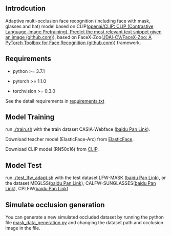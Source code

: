 ## Introdcution

Adaptive multi-occlusion face recognition (including face with mask, glasses and hat) model based on CLIP([openai/CLIP: CLIP (Contrastive Language-Image Pretraining), Predict the most relevant text snippet given an image (github.com)](https://github.com/openai/CLIP)), based on FaceX-Zoo([JDAI-CV/FaceX-Zoo: A PyTorch Toolbox for Face Recognition (github.com)](https://github.com/JDAI-CV/FaceX-Zoo)) framework.

## Requirements

* python >= 3.7.1

* pytorch >= 1.1.0

* torchvision >= 0.3.0

See the detail requirements in [requirements.txt](./requirements.txt)

## Model Training

run [./train.sh](./training_mode/conventional_training/train.sh) with the train dataset CASIA-Webface ([baidu Pan Link](https://pan.baidu.com/s/1mSbJ61BWEqPqv6RZkqv7CQ?pwd=877a)).

Download teacher model (ElasticFace-Arc) from [ElasticFace](https://github.com/fdbtrs/ElasticFace). 

Download CLIP model (RN50x16) from [CLIP](https://openaipublic.azureedge.net/clip/models/52378b407f34354e150460fe41077663dd5b39c54cd0bfd2b27167a4a06ec9aa/RN50x16.pt).

## Model Test

run [./test_lfw_adapt.sh](./test_protocol/test_lfw_adapt.sh) with the test dataset LFW-MASK ([baidu Pan Link](https://pan.baidu.com/s/1bVmH67D1SWpgv2Fb3rg66A?pwd=p50q)), or the dataset MEGLSS([baidu Pan Link](https://pan.baidu.com/s/1r_7O0GxDkEMNkb4Kvty_9A?pwd=wg1m)), CALFW-SUNGLASSES([baidu Pan Link](https://pan.baidu.com/s/1maGEKvjG1kbcusEsek1hRA?pwd=f0py)), CPLFW([baidu Pan Link](https://pan.baidu.com/s/1gJ8659xUhG-gcOZ4fMS6XA?pwd=6wmo))

## Simulate occlusion generation
You can generate a new simulated occluded dataset by running the python file [mask_data_generation.py](./data_processor/mask_data_generation.py) and changing the dataset path and occlusion image in the file.
